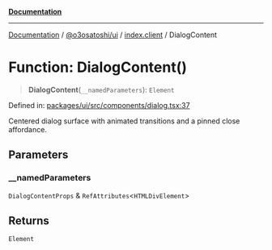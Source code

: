 [**Documentation**](../../../../README.md)

***

[Documentation](../../../../README.md) / [@o3osatoshi/ui](../../README.md) / [index.client](../README.md) / DialogContent

# Function: DialogContent()

> **DialogContent**(`__namedParameters`): `Element`

Defined in: [packages/ui/src/components/dialog.tsx:37](https://github.com/o3osatoshi/experiment/blob/67ff251451cab829206391b718d971ec20ce4dfb/packages/ui/src/components/dialog.tsx#L37)

Centered dialog surface with animated transitions and a pinned close affordance.

## Parameters

### \_\_namedParameters

`DialogContentProps` & `RefAttributes`\<`HTMLDivElement`\>

## Returns

`Element`
